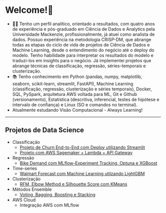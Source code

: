 # Welcome!👋

- 👨‍💻 Tenho um perfil analítico, orientado a resultados, com quatro anos de experiência e pós-graduado em Ciência de Dados e Analytics pela Universidade Mackenzie, profissionalmente, já atuei como analista de dados. Possuo experiência na metodologia CRISP-DM, que abrange todas as etapas do ciclo de vida de projetos de Ciência de Dados e Machine Learning, desde o entendimento do negócio até o deploy do modelo. Tenho habilidade para interpretar os resultados do modelo e traduzi-los em insights para o negócio. Já implementei projetos que abrange técnicas de classificação, regressão, séries-temporais e clusterização.
- 📚 Tenho conhecimento em Python (pandas, numpy, matplotlib, seaborn, scikit-learn, streamlit, FastAPI), Machine Learning (classificação, regressão, clusterização e séries temporais), Docker, SQL, PySpark, arquitetura AWS voltada para ML, Git e Github (versionamento), Estatística (descritiva, inferencial, testes de hipótese e intervalo de confiança) e Linux (SO e comandos no terminal).
- Atualmente estudando Visão Computacional - Always Learning!

------------
## Projetos de Data Science

- Classificação
  - [Projeto de Churn End-to-End com Deploy utilizando Streamlit](https://github.com/idfelipemalatesta/telecom-churn-prediction)
  - [Projeto com AWS Sagemaker + Lambda + API Gateway](https://github.com/idfelipemalatesta/sagemaker-lambda-api)
- Regressão
    - [Bike Demand com MLflow-Experiment Tracking, Optuna e XGBoost](https://github.com/idfelipemalatesta/bike-demand)
- Time-series
  - [Walmart Forecast com Machine Learning utilzando LightGBM](https://github.com/idfelipemalatesta/walmart-store-sales-forecast)
- Clusterização
  - [RFM, Elbow Method e Silhouette Score com KMeans](https://github.com/idfelipemalatesta/customer-segmentation)
- Métodos Ensemble
  - [Voting, Bagging, Boosting e Stacking](https://github.com/idfelipemalatesta/ensemble-methods)
- AWS Cloud
  -  Integração AWS com MLflow



